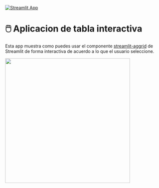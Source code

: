 [![Streamlit App](https://static.streamlit.io/badges/streamlit_badge_black_white.svg)](https://share.streamlit.io/streamlit/example-app-interactive-table/main)

# 🖱️ Aplicacion de tabla interactiva

Esta app muestra como puedes usar el componente [streamlit-aggrid](STREAMLIT_AGGRID_URL)
    de Streamlit de forma interactiva de acuerdo a lo que el usuario seleccione.
    
<img src ="https://user-images.githubusercontent.com/7164864/152407708-1f3394bd-a683-4520-8677-c94e3872bb22.png" width="400px"></img>

